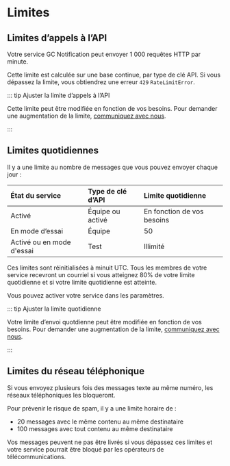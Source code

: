 # Limites

## Limites d’appels à l’API

Votre service GC Notification peut envoyer 1 000 requêtes HTTP par minute.

Cette limite est calculée sur une base continue, par type de clé API. Si vous dépassez la limite, vous obtiendrez une erreur `429` `RateLimitError`.

::: tip Ajuster la limite d’appels à l’API

Cette limite peut être modifiée en fonction de vos besoins. Pour demander une augmentation de la limite, [communiquez avec nous](https://notification.canada.ca/contact?lang=fr).

:::

## Limites quotidiennes

Il y a une limite au nombre de messages que vous pouvez envoyer chaque jour :

|État du service|Type de clé d’API|Limite quotidienne|
|:---|:---|:---|
|Activé|Équipe ou activé|En fonction de vos besoins|
|En mode d’essai|Équipe|50|
|Activé ou en mode d'essai|Test|Illimité|

Ces limites sont réinitialisées à minuit UTC. Tous les membres de votre service recevront un courriel si vous atteignez 80% de votre limite quotidienne et si votre limite quotidienne est atteinte.

Vous pouvez activer votre service dans les paramètres.

::: tip Ajuster la limite quotidienne

Votre limite d’envoi quotdienne peut être modifiée en fonction de vos besoins. Pour demander une augmentation de la limite, [communiquez avec nous](https://notification.canada.ca/contact?lang=fr).

:::

## Limites du réseau téléphonique

Si vous envoyez plusieurs fois des messages texte au même numéro, les réseaux téléphoniques les bloqueront.

Pour prévenir le risque de spam, il y a une limite horaire de :

- 20 messages avec le même contenu au même destinataire
- 100 messages avec tout contenu au même destinataire

Vos messages peuvent ne pas être livrés si vous dépassez ces limites et votre service pourrait être bloqué par les opérateurs de télécommunications.
